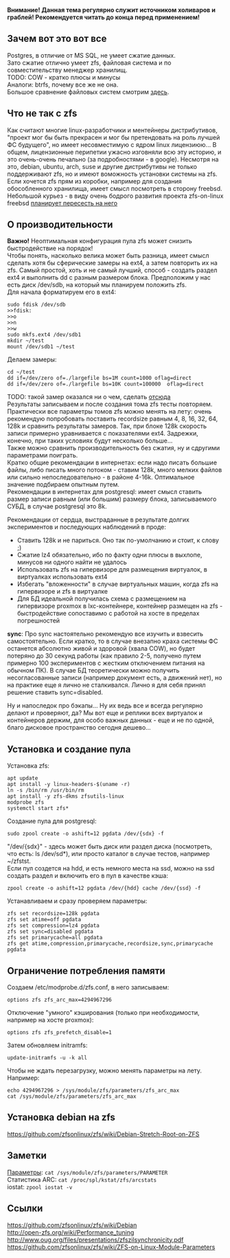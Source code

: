 **Внимание! Данная тема регулярно служит источником холиваров и граблей! Рекомендуется читать до конца перед применением!**  

## Зачем вот это вот все  
Postgres, в отличие от MS SQL, не умеет сжатие данных.  
Зато сжатие отлично умеет zfs, файловая система и по совместительству менеджер хранилищ.  
TODO: COW - кратко плюсы и минусы  
Аналоги: btrfs, почему все же не она.  
Большое сравнение файловых систем смотрим [здесь](https://ru.wikipedia.org/wiki/%D0%A1%D1%80%D0%B0%D0%B2%D0%BD%D0%B5%D0%BD%D0%B8%D0%B5_%D1%84%D0%B0%D0%B9%D0%BB%D0%BE%D0%B2%D1%8B%D1%85_%D1%81%D0%B8%D1%81%D1%82%D0%B5%D0%BC).  

## Что не так с zfs
Как считают многие linux-разработчики и ментейнеры дистрибутивов, "проект мог бы быть прекрасен и мог бы претендовать на роль лучшей ФС будущего", но имеет несовместимую с ядром linux лицензиюю... В общем, лицензионные перипетии ужасно изговняли всю эту историю, и это очень-очень печально (за подробностями - в google).
Несмотря на это, debian, ubuntu, arch, suse и другие дистрибутивы не только поддерживают zfs, но и имеют воможность установки системы на zfs.
Если хочется zfs прям из коробки, например для создания обособленного хранилища, имеет смысл посмотреть в сторону freebsd. Небольшой курьез - в виду очень бодрого развития проекта zfs-on-linux freebsd [планирует пересесть на него](https://lists.freebsd.org/pipermail/freebsd-current/2018-December/072422.html)   

## О производительности
**Важно!** Неоптимальная конфигурация пула zfs может снизить быстродействие на порядок!  
Чтобы понять, насколько велика может быть разница, имеет смысл сделать хотя бы сферические замеры на ext4, а затем повторить их на zfs. Самый простой, хоть и не самый лучший, способ - создать раздел ext4 и выполнить dd с разным размером блока. Предположим у нас есть диск /dev/sdb, на который мы планируем положить zfs.  
Для начала форматируем его в ext4:  
```
sudo fdisk /dev/sdb
>>fdisk:
>>o
>>n
>>w
sudo mkfs.ext4 /dev/sdb1
mkdir ~/test
mount /dev/sdb1 ~/test
```
Делаем замеры:
```
cd ~/test
dd if=/dev/zero of=./largefile bs=1M count=1000 oflag=direct
dd if=/dev/zero of=./largefile bs=10K count=100000  oflag=direct
```
TODO: такой замер оказался ни о чем, сделать [отсюда](https://habr.com/post/154235/)  
Результаты записываем и после создания тома zfs тесты повторяем. Практически все параметры томов zfs можно менять на лету: очень рекомендую попробовать поставить recordsize равным 4, 8, 16, 32, 64, 128k и сравнить результаты замеров. Так, при блоке 128k скорость записи примерно уравнивается с показателями ext4. Задрежки, конечно, при таких условиях будут несколько больше...  
Также можно сравнить производительность без сжатия, ну и сдругими параметрами поиграть.  
Кратко общие рекомендации в интернетах: если надо писать большие файлы, либо писать много потоком - ставим 128k, много мелких файлов или сильно непоследовательно - в районе 4-16k. Оптимальное значение подбираем опытным путем.  
Рекомендации в интернетах для postgresql: имеет смысл ставить размер записи равным (или большим) размеру блока, записываемого СУБД, в случае postgresql это 8k.  

Рекомендации от сердца, выстраданные в результате долгих экспериментов и последующих наблюдений в проде:  
- Ставить 128k и не париться. Оно так по-умолчанию и стоит, к слову ;)  
- Сжатие lz4 обязательно, ибо по факту одни плюсы в выхлопе, минусов ни одного найти не удалось  
- Использовать zfs на гипервизоре для размещения виртуалок, в виртуалках использовать ext4  
- Избегать "вложенности" в случае виртуальных машин, когда zfs на гипервизоре и zfs в виртуалке  
- Для БД идеальной получилась схема с размещением на гипервизоре proxmox в lxc-контейнере, контейнер размещен на zfs - быстродействие сопоставимо с работой на хосте в пределах погрешностей  

**sync**: Про sync настоятельно рекомендую все изучить и взвесить самостоятельно. Если кратко, то в случае внезапно краха системы ФС останется абсолютно живой и здоровой (хвала COW), но будет потеряно до 30 секунд работы (как правило 2-5, получено путем примерно 100 экспериментов с жестким отключением питания на обычном ПК). В случае БД теоретически можно получить несогласованные записи (например документ есть, а движений нет), но на практике еще я лично не сталкивался. Лично я для себя принял решение ставить sync=disabled.

Ну и напоследок про бэкапы... Ну их ведь все и всегда регулярно делают и проверяют, да? Мы вот еще и реплики всех виртуалок и контейнеров держим, для особо важных данных - еще и не по одной, благо дисковое пространство сегодня дешево...

## Установка и создание пула
Установка zfs:  
```
apt update
apt install -y linux-headers-$(uname -r)
ln -s /bin/rm /usr/bin/rm
apt install -y zfs-dkms zfsutils-linux
modprobe zfs
systemctl start zfs*
```

Создание пула для postgresql:  
```
sudo zpool create -o ashift=12 pgdata /dev/{sdx} -f
```
"/dev/{sdx}" - здесь может быть диск или раздел диска (посмотреть, что есть: ls /dev/sd*), или просто каталог в случае тестов, например ~/zfstst.  
Если пул создется на hdd, и есть немного места на ssd, можно на ssd создать раздел и включить его в пул в качестве кэша:
```
zpool create -o ashift=12 pgdata /dev/{hdd} cache /dev/{ssd} -f
```
Устанавливаем и сразу проверяем параметры:
```
zfs set recordsize=128k pgdata
zfs set atime=off pgdata
zfs set compression=lz4 pgdata
zfs set sync=disabled pgdata
zfs set primarycache=all pgdata
zfs get atime,compression,primarycache,recordsize,sync,primarycache pgdata
```

## Ограничение потребления памяти
Создаем /etc/modprobe.d/zfs.conf, в него записываем:
```
options zfs zfs_arc_max=4294967296
```
Отключение "умного" кэширования (только при необходимости, например на хосте proxmox):  
```
options zfs zfs_prefetch_disable=1

```
Затем обновляем initramfs:
```
update-initramfs -u -k all
```

Чтобы не ждать перезагрузку, можно менять параметры на лету. Например:
```
echo 4294967296 > /sys/module/zfs/parameters/zfs_arc_max
cat /sys/module/zfs/parameters/zfs_arc_max
```

## Установка debian на zfs
https://github.com/zfsonlinux/zfs/wiki/Debian-Stretch-Root-on-ZFS  

## Заметки
[Параметры](https://github.com/zfsonlinux/zfs/wiki/ZFS-on-Linux-Module-Parameters): `cat /sys/module/zfs/parameters/PARAMETER`  
Статистика ARC: `cat /proc/spl/kstat/zfs/arcstats`  
iostat: `zpool iostat -v`


## Ссылки
https://github.com/zfsonlinux/zfs/wiki/Debian  
http://open-zfs.org/wiki/Performance_tuning  
http://www.oug.org/files/presentations/zfszilsynchronicity.pdf  
https://github.com/zfsonlinux/zfs/wiki/ZFS-on-Linux-Module-Parameters  
